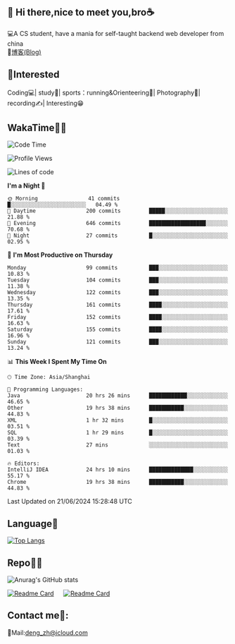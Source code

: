 👋 Hi there,nice to meet you,bro☕
---
💻A CS student, have a mania for self-taught backend web developer from china   
📌[博客(Blog)](https://github.com/HealUP/MyBlog)

 <!-- waka-box start -->
 <!-- waka-box end -->
 
🧲**Interested**
--
Coding💻| study📖| sports：running&Orienteering🏃‍| Photography📸| recording✍️| Interesting😁

WakaTime👨‍💻
---
<!--START_SECTION:waka-->
![Code Time](http://img.shields.io/badge/Code%20Time-1%2C342%20hrs%2058%20mins-blue)

![Profile Views](http://img.shields.io/badge/Profile%20Views-2-blue)

![Lines of code](https://img.shields.io/badge/From%20Hello%20World%20I%27ve%20Written-205.0%20thousand%20lines%20of%20code-blue)

**I'm a Night 🦉** 

```text
🌞 Morning                41 commits          █░░░░░░░░░░░░░░░░░░░░░░░░   04.49 % 
🌆 Daytime                200 commits         █████░░░░░░░░░░░░░░░░░░░░   21.88 % 
🌃 Evening                646 commits         ██████████████████░░░░░░░   70.68 % 
🌙 Night                  27 commits          █░░░░░░░░░░░░░░░░░░░░░░░░   02.95 % 
```
📅 **I'm Most Productive on Thursday** 

```text
Monday                   99 commits          ███░░░░░░░░░░░░░░░░░░░░░░   10.83 % 
Tuesday                  104 commits         ███░░░░░░░░░░░░░░░░░░░░░░   11.38 % 
Wednesday                122 commits         ███░░░░░░░░░░░░░░░░░░░░░░   13.35 % 
Thursday                 161 commits         ████░░░░░░░░░░░░░░░░░░░░░   17.61 % 
Friday                   152 commits         ████░░░░░░░░░░░░░░░░░░░░░   16.63 % 
Saturday                 155 commits         ████░░░░░░░░░░░░░░░░░░░░░   16.96 % 
Sunday                   121 commits         ███░░░░░░░░░░░░░░░░░░░░░░   13.24 % 
```


📊 **This Week I Spent My Time On** 

```text
🕑︎ Time Zone: Asia/Shanghai

💬 Programming Languages: 
Java                     20 hrs 26 mins      ████████████░░░░░░░░░░░░░   46.65 % 
Other                    19 hrs 38 mins      ███████████░░░░░░░░░░░░░░   44.83 % 
XML                      1 hr 32 mins        █░░░░░░░░░░░░░░░░░░░░░░░░   03.51 % 
SQL                      1 hr 29 mins        █░░░░░░░░░░░░░░░░░░░░░░░░   03.39 % 
Text                     27 mins             ░░░░░░░░░░░░░░░░░░░░░░░░░   01.03 % 

🔥 Editors: 
IntelliJ IDEA            24 hrs 10 mins      ██████████████░░░░░░░░░░░   55.17 % 
Chrome                   19 hrs 38 mins      ███████████░░░░░░░░░░░░░░   44.83 % 
```


 Last Updated on 21/06/2024 15:28:48 UTC
<!--END_SECTION:waka-->

Language🚀
---
[![Top Langs](https://github-readme-stats.vercel.app/api/top-langs/?username=HealUP&layout=compact&hide_border=true)](https://github.com/HealUP)

Repo🧑‍💻
---
![Anurag's GitHub stats](https://github-readme-stats.vercel.app/api?username=HealUP&count_private=true&show_icons=true&theme=gruvbox&hide_border=true) 

[![Readme Card](https://github-readme-stats.vercel.app/api/pin/?username=HealUP&repo=InternetEy&theme=transparent)](https://github.com/HealUP/InternetEy) &emsp;
[![Readme Card](https://github-readme-stats.vercel.app/api/pin/?username=HealUP&repo=CampusExperience&theme=transparent)](https://github.com/HealUP/CampusExperience)


Contact me📱:
---
📮Mail:deng_zh@icloud.com  
